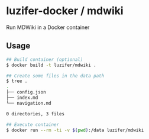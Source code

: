 # luzifer-docker / mdwiki

Run MDWiki in a Docker container

## Usage

```bash
## Build container (optional)
$ docker build -t luzifer/mdwiki .

## Create some files in the data path
$ tree .
.
├── config.json
├── index.md
└── navigation.md

0 directories, 3 files

## Execute container
$ docker run --rm -ti -v $(pwd):/data luzifer/mdwiki
```
